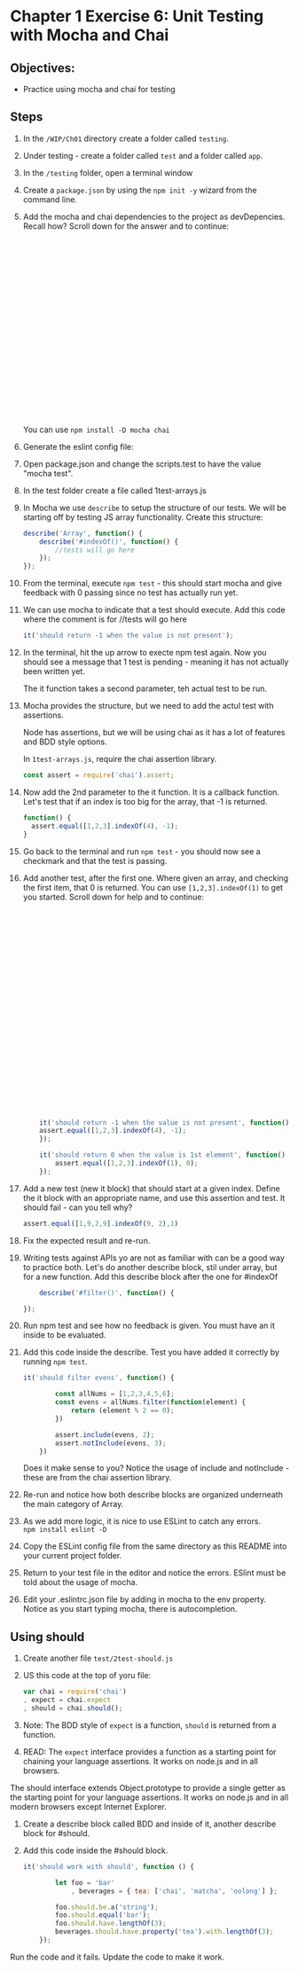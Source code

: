# Chapter 1 Exercise 6: Unit Testing with Mocha and Chai

## Objectives:
* Practice using mocha and chai for testing

## Steps

1. In the `/WIP/Ch01` directory create a folder called `testing`.

1. Under testing - create a folder called `test` and a folder called `app`.

1. In the `/testing` folder, open a terminal window

1. Create a `package.json` by using the `npm init -y` wizard from the command line. 

1. Add the mocha and chai dependencies to the project as devDepencies.  Recall how? Scroll down for the answer and to continue:
    ```
























    ```

    You can use `npm install -D mocha chai`

1. Generate the eslint config file:


1. Open package.json and change the scripts.test  to have the value "mocha test".

1. In the test folder create a file called 1test-arrays.js

1. In Mocha we use `describe` to setup the structure of our tests. We will be starting off by testing JS array functionality. Create this structure:

    ```javascript
    describe('Array', function() {
        describe('#indexOf()', function() {
            //tests will go here
        });
    });
    ```

1. From the terminal, execute `npm test` - this should start mocha and give feedback with 0 passing since no test has actually run yet. 

1. We can use mocha to indicate that a test should execute. Add this code where the comment is for //tests will go here

    ```javascript
    it('should return -1 when the value is not present');
    ```

1. In the terminal, hit the up arrow to execte npm test again. Now you should see a message that 1 test is pending - meaning it has not actually been written yet.

    The it function takes a second parameter, teh actual test to be run.

1. Mocha provides the structure, but we need to add the actul test with assertions.

    Node has assertions, but we will be using chai as it has a lot of features and BDD style options.

    In `1test-arrays.js`, require the chai assertion library.

    ```javascript
    const assert = require('chai').assert;
    ```

1. Now add the 2nd parameter to the it function. It is a callback function. Let's test that if an index is too big for the array, that -1 is returned.
    ```javascript
    function() {
      assert.equal([1,2,3].indexOf(4), -1);
    }
    ```

1. Go back to the terminal and run `npm test` - you should now see a checkmark and that the test is passing.

1. Add another test, after the first one. Where given an array, and checking the first item, that 0 is returned. You can use `[1,2,3].indexOf(1)` to get you started. Scroll down for help and to continue:

    ```javascript



























        it('should return -1 when the value is not present', function() {
        assert.equal([1,2,3].indexOf(4), -1);
        });

        it('should return 0 when the value is 1st element', function() {
            assert.equal([1,2,3].indexOf(1), 0);
        });
    ```

1. Add a new test (new it block) that should start at a given index. Define the it block with an appropriate name, and use this assertion and test. It should fail - can you tell why?  
    ```javascript
    assert.equal([1,9,2,9].indexOf(9, 2),1)
    ```

1. Fix the expected result and re-run.
        
1. Writing tests against APIs yo are not as familiar with can be a good way to practice both. Let's do another describe block, stil under array, but for a new function. Add this describe block after the one for  #indexOf

    ```javascript
        describe('#filter()', function() {
    
    });
    ```

1. Run npm test and see how no feedback is given. You must have an it inside to be evaluated.

1. Add this code inside the describe. Test you have added it correctly by running `npm test`.

    ```javascript
    it('should filter evens', function() {

            const allNums = [1,2,3,4,5,6];
            const evens = allNums.filter(function(element) {
                return (element % 2 == 0);
            })

            assert.include(evens, 2);
            assert.notInclude(evens, 3);
        })
    ```

     Does it make sense to you? Notice the usage of include and notInclude - these are from the chai assertion library.

1. Re-run and notice how both describe blocks are organized underneath the main category of Array.

1. As we add more logic, it is nice to use ESLint to catch any errors.  
    `npm install eslint -D`

1. Copy the ESLint config file from the same directory as this README into your current project folder.

1. Return to your test file in the editor and notice the errors. ESlint must be told about the usage of mocha. 

1. Edit your .eslintrc.json file by adding in mocha to the env property. Notice as you start typing mocha, there is autocompletion.

## Using should

1. Create another file `test/2test-should.js`

1. US this code at the top of yoru file:

    ```javascript
    var chai = require('chai')
    , expect = chai.expect
    , should = chai.should();
    ```

1. Note: The BDD style of `expect` is a function, `should` is returned from a function.

1. READ: The `expect` interface provides a function as a starting point for chaining your language assertions. It works on node.js and in all browsers.

The should interface extends Object.prototype to provide a single getter as the starting point for your language assertions. It works on node.js and in all modern browsers except Internet Explorer.

1. Create a describe block called BDD and inside of it, another describe block for #should.

1. Add this code inside the #should block. 

    ```javascript
    it('should work with should', function () {

            let foo = 'bar'
                , beverages = { tea: ['chai', 'matcha', 'oolong'] };

            foo.should.be.a('string');
            foo.should.equal('bar');
            foo.should.have.lengthOf(3);
            beverages.should.have.property('tea').with.lengthOf(3);
        });
    ```

Run the code and it fails.
Update the code to make it work.



